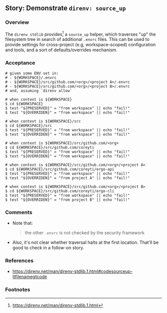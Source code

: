 ## Story: Demonstrate `direnv: source_up`

### Overview

The `direnv stdlib` provides[^1] a `source_up` helper, which traverses "up" the filesystem tree in search of additional `.envrc` files. This can be used to provide settings for cross-project (e.g, workspace-scoped) configuration and tools, and a sort of defaults/overrides mechanism.

### Acceptance

```shell
# given some ENV set in:
# - ${WORKSPACE}/.envrc
# - ${WORKSPACE}/src/github.com/<org>/<project A>/.envrc
# - ${WORKSPACE}/src/github.com/<org>/<project B>/.envrc
# and, assuming `direnv allow`

# when context is ${WORKSPACE}
$ cd ${WORKSPACE}
$ test "${PRESERVED}" = "from workspace" || echo "fail!"
$ test "${OVERRIDEN}" = "from workspace" || echo "fail!"

# when context is ${WORKSPACE}/src
$ cd ${WORKSPACE}/src
$ test "${PRESERVED}" = "from workspace" || echo "fail!"
$ test "${OVERRIDEN}" = "from workspace" || echo "fail!"

# when context is ${WORKSPACE}/src/github.com/<org>
$ cd ${WORKSPACE}/src/github.com/coreyti
$ test "${PRESERVED}" = "from workspace" || echo "fail!"
$ test "${OVERRIDEN}" = "from workspace" || echo "fail!"

# when context is ${WORKSPACE}/src/github.com/<org>/<project A>
$ cd ${WORKSPACE}/src/github.com/coreyti/ergo-api
$ test "${PRESERVED}" = "from workspace" || echo "fail!"
$ test "${OVERRIDEN}" = "from project A" || echo "fail!"

# when context is ${WORKSPACE}/src/github.com/<org>/<project B>
$ cd ${WORKSPACE}/src/github.com/coreyti/ergo-cli
$ test "${PRESERVED}" = "from workspace" || echo "fail!"
$ test "${OVERRIDEN}" = "from project B" || echo "fail!"

```

### Comments

- Note that:

  > the other `.envrc` is not checked by the security framework

- Also, it's not clear whether traversal halts at the first location. That'll be good to check in a follow-on story.

### References

- https://direnv.net/man/direnv-stdlib.1.html#codesourceup-ltfilenamegtcode

### Footnotes

[^1]: https://direnv.net/man/direnv-stdlib.1.html



